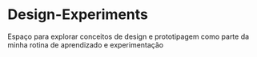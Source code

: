 # Design-Experiments
Espaço para explorar conceitos de design e prototipagem como parte da minha rotina de aprendizado e experimentação
